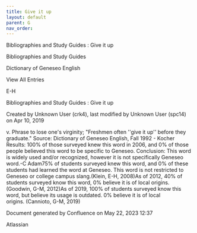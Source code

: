 ```yaml
---
title: Give it up
layout: default
parent: G
nav_order:
---
```


Bibliographies and Study Guides : Give it up

Bibliographies and Study Guides

Dictionary of Geneseo English

View All Entries

E-H

Bibliographies and Study Guides : Give it up

Created by  Unknown User (crk4), last modified by  Unknown User (spc14) on Apr 10, 2019

v. Phrase to lose one's virginity; &quot;Freshmen often ''give it up'' before they graduate.&quot; Source: Dictionary of Geneseo English, Fall 1992 - Kocher Results: 100% of those surveyed knew this word in 2006, and 0% of those people believed this word to be specific to Geneseo. Conclusion: This word is widely used and/or recognized, however it is not specifically Geneseo word.-C Adam75% of students surveyed knew this word, and 0% of these students had learned the word at Geneseo. This word is not restricted to Geneseo or college campus slang.(Klein, E-H, 2008)As of 2012, 40% of students surveyed know this word, 0% believe it is of local origins.(Goodwin, G-M, 2012)As of 2019, 100% of students surveyed know this word, but believe its usage is outdated. 0% believe it is of local origins. (Cannioto, G-M, 2019)

Document generated by Confluence on May 22, 2023 12:37

Atlassian
